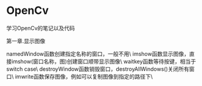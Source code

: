 # OpenCv
学习OpenCv的笔记以及代码

第一章.显示图像

  namedWindow函数创建指定名称的窗口，一般不用\\
  imshow函数显示图像，直接imshow(窗口名称，图)创建窗口顺带显示图像\\
  waitkey函数等待按键，相当于switch case\\
  destroyWindow函数销毁窗口，destroyAllWindows()关闭所有窗口\\
  imwrite函数保存图像，例如可以复制图像到指定的路径下\\

